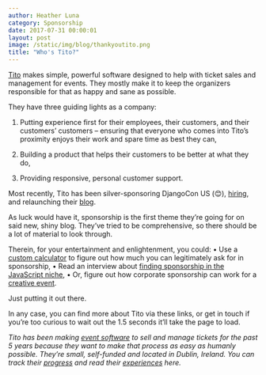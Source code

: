 ```yaml
---
author: Heather Luna
category: Sponsorship
date: 2017-07-31 00:00:01
layout: post
image: /static/img/blog/thankyoutito.png
title: "Who's Tito?"
---
```


[Tito](https://ti.to/) makes simple, powerful software designed to
help with ticket sales and management for events. They mostly make it
to keep the organizers responsible for that as happy and sane as
possible.

They have three guiding lights as a company:

1. Putting experience first for their employees, their customers, and
their customers’ customers – ensuring that everyone who comes into
Tito’s proximity enjoys their work and spare time as best they can,

2. Building a product that helps their customers to be better at what
they do,

3. Providing responsive, personal customer support.

Most recently, Tito has been silver-sponsoring DjangoCon US (😊), 
[hiring](https://tito.io/about), and relaunching their
[blog](http://blog.tito.io/posts). 

As luck would have it, sponsorship is the first theme they’re going for
on said new, shiny blog. They’ve tried to be comprehensive, so there
should be a lot of material to look through.

Therein, for your entertainment and enlightenment, you could:
•	Use a [custom calculator](http://downloads.tito.io/sponsorship-cost-calculator) 
to figure out how much you can legitimately ask for in sponsorship,
•	Read an interview about
[finding sponsorship in the JavaScript niche](http://blog.tito.io/posts/how-to-secure-event-sponsorship),
•	Or, figure out how corporate sponsorship can work for a
[creative event](http://blog.tito.io/posts/corporate-sponsorship-for-a-creative-event-can-work-0). 

Just putting it out there. 

In any case, you can find more about Tito via these links, or get in
touch if you’re too curious to wait out the 1.5 seconds it’ll take the
page to load. 

*Tito has been making [event software](https://ti.to/) to sell and
manage tickets for the past 5 years because they want to make that
process as easy as humanly possible. They’re small, self-funded and
located in Dublin, Ireland. You can track their
[progress](http://blog.tito.io/posts/topic/new-features)
and read their 
[experiences](http://blog.tito.io/posts/topic/announcements) here.* 





